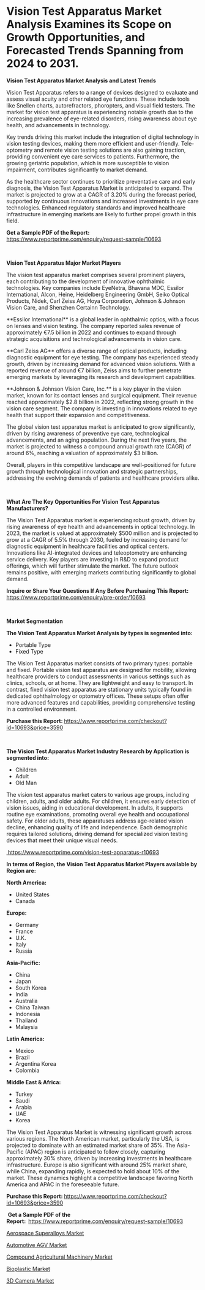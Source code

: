 <p><h1>Vision Test Apparatus Market Analysis Examines its Scope on Growth Opportunities, and Forecasted Trends Spanning from 2024 to 2031.</h1></p><p><strong>Vision Test Apparatus Market Analysis and Latest Trends</strong></p>
<p><p>Vision Test Apparatus refers to a range of devices designed to evaluate and assess visual acuity and other related eye functions. These include tools like Snellen charts, autorefractors, phoropters, and visual field testers. The market for vision test apparatus is experiencing notable growth due to the increasing prevalence of eye-related disorders, rising awareness about eye health, and advancements in technology. </p><p>Key trends driving this market include the integration of digital technology in vision testing devices, making them more efficient and user-friendly. Tele-optometry and remote vision testing solutions are also gaining traction, providing convenient eye care services to patients. Furthermore, the growing geriatric population, which is more susceptible to vision impairment, contributes significantly to market demand.</p><p>As the healthcare sector continues to prioritize preventative care and early diagnosis, the Vision Test Apparatus Market is anticipated to expand. The market is projected to grow at a CAGR of 3.20% during the forecast period, supported by continuous innovations and increased investments in eye care technologies. Enhanced regulatory standards and improved healthcare infrastructure in emerging markets are likely to further propel growth in this field.</p></p>
<p><strong>Get a Sample PDF of the Report:&nbsp;</strong> <a href="https://www.reportprime.com/enquiry/request-sample/10693">https://www.reportprime.com/enquiry/request-sample/10693</a></p>
<p>&nbsp;</p>
<p><strong>Vision Test Apparatus Major Market Players</strong></p>
<p><p>The vision test apparatus market comprises several prominent players, each contributing to the development of innovative ophthalmic technologies. Key companies include EyeNetra, Bhavana MDC, Essilor International, Alcon, Heine, Heidelberg Engineering GmbH, Seiko Optical Products, Nidek, Carl Zeiss AG, Hoya Corporation, Johnson & Johnson Vision Care, and Shenzhen Certainn Technology.</p><p>**Essilor International** is a global leader in ophthalmic optics, with a focus on lenses and vision testing. The company reported sales revenue of approximately €7.5 billion in 2022 and continues to expand through strategic acquisitions and technological advancements in vision care.</p><p>**Carl Zeiss AG** offers a diverse range of optical products, including diagnostic equipment for eye testing. The company has experienced steady growth, driven by increasing demand for advanced vision solutions. With a reported revenue of around €7 billion, Zeiss aims to further penetrate emerging markets by leveraging its research and development capabilities.</p><p>**Johnson & Johnson Vision Care, Inc.** is a key player in the vision market, known for its contact lenses and surgical equipment. Their revenue reached approximately $2.8 billion in 2022, reflecting strong growth in the vision care segment. The company is investing in innovations related to eye health that support their expansion and competitiveness.</p><p>The global vision test apparatus market is anticipated to grow significantly, driven by rising awareness of preventive eye care, technological advancements, and an aging population. During the next five years, the market is projected to witness a compound annual growth rate (CAGR) of around 6%, reaching a valuation of approximately $3 billion.</p><p>Overall, players in this competitive landscape are well-positioned for future growth through technological innovation and strategic partnerships, addressing the evolving demands of patients and healthcare providers alike.</p></p>
<p>&nbsp;</p>
<p><strong>What Are The Key Opportunities For Vision Test Apparatus Manufacturers?</strong></p>
<p><p>The Vision Test Apparatus market is experiencing robust growth, driven by rising awareness of eye health and advancements in optical technology. In 2023, the market is valued at approximately $500 million and is projected to grow at a CAGR of 5.5% through 2030, fueled by increasing demand for diagnostic equipment in healthcare facilities and optical centers. Innovations like AI-integrated devices and teleoptometry are enhancing service delivery. Key players are investing in R&D to expand product offerings, which will further stimulate the market. The future outlook remains positive, with emerging markets contributing significantly to global demand.</p></p>
<p><strong>Inquire or Share Your Questions If Any Before Purchasing This Report:</strong> <a href="https://www.reportprime.com/enquiry/pre-order/10693">https://www.reportprime.com/enquiry/pre-order/10693</a></p>
<p>&nbsp;</p>
<p><strong>Market Segmentation</strong></p>
<p><strong>The Vision Test Apparatus Market Analysis by types is segmented into:</strong></p>
<p><ul><li>Portable Type</li><li>Fixed Type</li></ul></p>
<p><p>The Vision Test Apparatus market consists of two primary types: portable and fixed. Portable vision test apparatus are designed for mobility, allowing healthcare providers to conduct assessments in various settings such as clinics, schools, or at home. They are lightweight and easy to transport. In contrast, fixed vision test apparatus are stationary units typically found in dedicated ophthalmology or optometry offices. These setups often offer more advanced features and capabilities, providing comprehensive testing in a controlled environment.</p></p>
<p><strong>Purchase this Report:&nbsp;</strong><a href="https://www.reportprime.com/checkout?id=10693&price=3590">https://www.reportprime.com/checkout?id=10693&price=3590</a></p>
<p>&nbsp;</p>
<p><strong>The Vision Test Apparatus Market Industry Research by Application is segmented into:</strong></p>
<p><ul><li>Children</li><li>Adult</li><li>Old Man</li></ul></p>
<p><p>The vision test apparatus market caters to various age groups, including children, adults, and older adults. For children, it ensures early detection of vision issues, aiding in educational development. In adults, it supports routine eye examinations, promoting overall eye health and occupational safety. For older adults, these apparatuses address age-related vision decline, enhancing quality of life and independence. Each demographic requires tailored solutions, driving demand for specialized vision testing devices that meet their unique visual needs.</p></p>
<p><a href="https://www.reportprime.com/vision-test-apparatus-r10693">&nbsp;https://www.reportprime.com/vision-test-apparatus-r10693</a></p>
<p><strong>In terms of Region, the Vision Test Apparatus Market Players available by Region are:</strong></p>
<p>
    <p> <strong> North America: </strong>
        <ul>
            <li>United States</li>
            <li>Canada</li>
        </ul>
        </p> 
    <p> <strong> Europe: </strong>
        <ul>
            <li>Germany</li>
            <li>France</li>
            <li>U.K.</li>
            <li>Italy</li>
            <li>Russia</li>
        </ul>
        </p> 
    <p> <strong> Asia-Pacific: </strong>
        <ul>
            <li>China</li>
            <li>Japan</li>
            <li>South Korea</li>
            <li>India</li>
            <li>Australia</li>
            <li>China Taiwan</li>
            <li>Indonesia</li>
            <li>Thailand</li>
            <li>Malaysia</li>
        </ul>
        </p> 
    <p> <strong> Latin America: </strong>
        <ul>
            <li>Mexico</li>
            <li>Brazil</li>
            <li>Argentina Korea</li>
            <li>Colombia</li>
        </ul>
        </p> 
    <p> <strong> Middle East & Africa: </strong>
        <ul>
            <li>Turkey</li>
            <li>Saudi</li>
            <li>Arabia</li>
            <li>UAE</li>
            <li>Korea</li>
        </ul>
    </p>
    </p>
<p><p>The Vision Test Apparatus Market is witnessing significant growth across various regions. The North American market, particularly the USA, is projected to dominate with an estimated market share of 35%. The Asia-Pacific (APAC) region is anticipated to follow closely, capturing approximately 30% share, driven by increasing investments in healthcare infrastructure. Europe is also significant with around 25% market share, while China, expanding rapidly, is expected to hold about 10% of the market. These dynamics highlight a competitive landscape favoring North America and APAC in the foreseeable future.</p></p>
<p><strong>Purchase this Report: </strong><a href="https://www.reportprime.com/checkout?id=10693&price=3590">https://www.reportprime.com/checkout?id=10693&price=3590</a></p>
<p>&nbsp;<strong>Get a Sample PDF of the Report:&nbsp;&nbsp;</strong><a href="https://www.reportprime.com/enquiry/request-sample/10693">https://www.reportprime.com/enquiry/request-sample/10693</a></p>
<p><strong></strong></p>
<p><p><a href="https://www.linkedin.com/pulse/in-depth-analysis-global-aerospace-superalloys-market-scope-w8u5e?trackingId=MbtL2UvQS5WmRL%2FPjkIidA%3D%3D">Aerospace Superalloys Market</a></p><p><a href="https://medium.com/@aureliarice/the-global-automotive-agv-market-is-a-dynamic-and-growing-industry-1bc7d0cf7f20">Automotive AGV Market</a></p><p><a href="https://issuu.com/reportprime-2/docs/compound-agricultural-machinery-mar_1e138e253da305">Compound Agricultural Machinery Market</a></p><p><a href="https://www.linkedin.com/pulse/how-regional-global-trends-shaping-bioplastic-market-year-arewe?trackingId=S3yhIniyQyOgpcQztIs1bw%3D%3D">Bioplastic Market</a></p><p><a href="https://medium.com/@staceyhilll48/this-3d-camera-market-research-report-evaluates-the-key-market-trends-drivers-and-affecting-32be13a78250">3D Camera Market</a></p></p>
